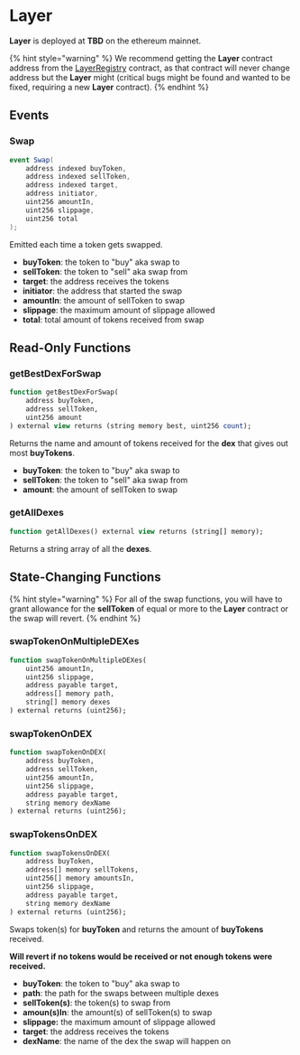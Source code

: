 # Layer

**Layer** is deployed at **TBD** on the ethereum mainnet.

{% hint style="warning" %}
We recommend getting the **Layer** contract address from the [LayerRegistry](layerregistry.md) contract, as that contract will never change address but the **Layer** might \(critical bugs might be found and wanted to be fixed, requiring a new **Layer** contract\).
{% endhint %}

## Events

### Swap

```csharp
event Swap(
    address indexed buyToken,
    address indexed sellToken,
    address indexed target,
    address initiator,
    uint256 amountIn,
    uint256 slippage,
    uint256 total
);
```

Emitted each time a token gets swapped.

* **buyToken**: the token to "buy" aka swap to
* **sellToken**: the token to "sell" aka swap from
* **target**: the address receives the tokens
* **initiator**: the address that started the swap
* **amountIn**: the amount of sellToken to swap
* **slippage**: the maximum amount of slippage allowed
* **total**: total amount of tokens received from swap

## Read-Only Functions

### getBestDexForSwap

```sql
function getBestDexForSwap(
    address buyToken,
    address sellToken,
    uint256 amount
) external view returns (string memory best, uint256 count);
```

Returns the name and amount of tokens received for the **dex** that gives out most **buyTokens**.

* **buyToken**: the token to "buy" aka swap to
* **sellToken**: the token to "sell" aka swap from
* **amount**: the amount of sellToken to swap

### getAllDexes

```sql
function getAllDexes() external view returns (string[] memory);
```

Returns a string array of all the **dexes**.

## State-Changing Functions

{% hint style="warning" %}
For all of the swap functions, you will have to grant allowance for the **sellToken** of equal or more to the **Layer** contract or the swap will revert.
{% endhint %}

### swapTokenOnMultipleDEXes

```sql
function swapTokenOnMultipleDEXes(
    uint256 amountIn,
    uint256 slippage,
    address payable target,
    address[] memory path,
    string[] memory dexes
) external returns (uint256);
```

### swapTokenOnDEX

```sql
function swapTokenOnDEX(
    address buyToken,
    address sellToken,
    uint256 amountIn,
    uint256 slippage,
    address payable target,
    string memory dexName
) external returns (uint256);
```

### swapTokensOnDEX

```sql
function swapTokensOnDEX(
    address buyToken,
    address[] memory sellTokens,
    uint256[] memory amountsIn,
    uint256 slippage,
    address payable target,
    string memory dexName
) external returns (uint256);
```

Swaps token\(s\) for **buyToken** and returns the amount of **buyTokens** received.

**Will revert if no tokens would be received or not enough tokens were received.**

* **buyToken**: the token to "buy" aka swap to
* **path**: the path for the swaps between multiple dexes
* **sellToken\(s\)**: the token\(s\) to swap from
* **amoun\(s\)In**: the amount\(s\) of sellToken\(s\) to swap
* **slippage:** the maximum amount of slippage allowed
* **target**: the address receives the tokens
* **dexName**: the name of the dex the swap will happen on

